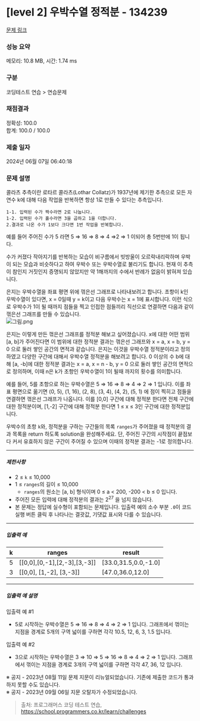# [level 2] 우박수열 정적분 - 134239 

[문제 링크](https://school.programmers.co.kr/learn/courses/30/lessons/134239) 

### 성능 요약

메모리: 10.8 MB, 시간: 1.74 ms

### 구분

코딩테스트 연습 > 연습문제

### 채점결과

정확성: 100.0<br/>합계: 100.0 / 100.0

### 제출 일자

2024년 06월 07일 06:40:18

### 문제 설명

<p>콜라츠 추측이란 로타르 콜라츠(Lothar Collatz)가 1937년에 제기한 추측으로 모든 자연수 k에 대해 다음 작업을 반복하면 항상 1로 만들 수 있다는 추측입니다.</p>
<div class="highlight"><pre class="codehilite"><code>1-1. 입력된 수가 짝수라면 2로 나눕니다.
1-2. 입력된 수가 홀수라면 3을 곱하고 1을 더합니다.
2.결과로 나온 수가 1보다 크다면 1번 작업을 반복합니다.
</code></pre></div>
<p>예를 들어 주어진 수가 5 라면 5 ⇒ 16 ⇒ 8 ⇒ 4 ⇒2 ⇒ 1 이되어 총 5번만에 1이 됩니다.</p>

<p>수가 커졌다 작아지기를 반복하는 모습이 비구름에서 빗방울이 오르락내리락하며 우박이 되는 모습과 비슷하다고 하여 우박수 또는 우박수열로 불리기도 합니다. 현재 이 추측이 참인지 거짓인지 증명되지 않았지만 약 1해까지의 수에서 반례가 없음이 밝혀져 있습니다.</p>

<p>은지는 우박수열을 좌표 평면 위에 꺾은선 그래프로 나타내보려고 합니다. 초항이 k인 우박수열이 있다면, x = 0일때 y = k이고 다음 우박수는 x = 1에 표시합니다. 이런 식으로 우박수가 1이 될 때까지 점들을 찍고 인접한 점들끼리 직선으로 연결하면 다음과 같이 꺾은선 그래프를 만들 수 있습니다.<br>
<img src="https://grepp-programmers.s3.ap-northeast-2.amazonaws.com/files/production/2d71eb1d-3d66-4046-93ce-2e8b7586bb96/%EA%B7%B8%EB%A6%BC.png" title="" alt="그림.png"></p>

<p>은지는 이렇게 만든 꺾은선 그래프를 정적분 해보고 싶어졌습니다. x에 대한 어떤 범위 [a, b]가 주어진다면 이 범위에 대한 정적분 결과는 꺾은선 그래프와 x = a, x = b, y = 0 으로 둘러 쌓인 공간의 면적과 같습니다. 은지는 이것을 우박수열 정적분이라고 정의하였고 다양한 구간에 대해서 우박수열 정적분을 해보려고 합니다. 0 이상의 수 b에 대해 [a, -b]에 대한 정적분 결과는 x = a, x = n - b, y = 0 으로 둘러 쌓인 공간의 면적으로 정의하며, 이때 n은 k가 초항인 우박수열이 1이 될때 까지의 횟수를 의미합니다.</p>

<p>예를 들어, 5를 초항으로 하는 우박수열은 5 ⇒ 16 ⇒ 8 ⇒ 4 ⇒ 2 ⇒ 1 입니다. 이를 좌표 평면으로 옮기면 (0, 5), (1, 16), (2, 8), (3, 4), (4, 2), (5, 1) 에 점이 찍히고 점들을 연결하면 꺾은선 그래프가 나옵니다. 이를 [0,0] 구간에 대해 정적분 한다면 전체 구간에 대한 정적분이며, [1,-2] 구간에 대해 정적분 한다면 1 ≤ x ≤ 3인 구간에 대한 정적분입니다.</p>

<p>우박수의 초항 <code>k</code>와, 정적분을 구하는 구간들의 목록 <code>ranges</code>가 주어졌을 때 정적분의 결과 목록을 return 하도록 solution을 완성해주세요. 단, 주어진 구간의 시작점이 끝점보다 커서 유효하지 않은 구간이 주어질 수 있으며 이때의 정적분 결과는 -1로 정의합니다.</p>

<hr>

<h5>제한사항</h5>

<ul>
<li>2 ≤ <code>k</code> ≤ 10,000</li>
<li>1 ≤ <code>ranges</code>의 길이 ≤ 10,000

<ul>
<li><code>ranges</code>의 원소는 [a, b] 형식이며 0 ≤ a &lt; 200, -200 &lt; b ≤ 0 입니다.</li>
</ul></li>
<li>주어진 모든 입력에 대해 정적분의 결과는 2<sup>27</sup> 을 넘지 않습니다.</li>
<li>본 문제는 정답에 실수형이 포함되는 문제입니다. 입출력 예의 소수 부분 <code>.0</code>이 코드 실행 버튼 클릭 후 나타나는 결괏값, 기댓값 표시와 다를 수 있습니다.</li>
</ul>

<hr>

<h5>입출력 예</h5>
<table class="table">
        <thead><tr>
<th>k</th>
<th>ranges</th>
<th>result</th>
</tr>
</thead>
        <tbody><tr>
<td>5</td>
<td>[[0,0],[0,-1],[2,-3],[3,-3]]</td>
<td>[33.0,31.5,0.0,-1.0]</td>
</tr>
<tr>
<td>3</td>
<td>[[0,0], [1,-2], [3,-3]]</td>
<td>[47.0,36.0,12.0]</td>
</tr>
</tbody>
      </table>
<hr>

<h5>입출력 예 설명</h5>

<p>입출력 예 #1</p>

<ul>
<li>5로 시작하는 우박수열은 5 ⇒ 16 ⇒ 8 ⇒ 4 ⇒ 2 ⇒ 1 입니다. 그래프에서 꺾이는 지점을 경계로 5개의 구역 넓이를 구하면 각각 10.5, 12, 6, 3, 1.5 입니다.</li>
</ul>

<p>입출력 예 #2</p>

<ul>
<li>3으로 시작하는 우박수열은 3 ⇒ 10 ⇒ 5 ⇒ 16 ⇒ 8 ⇒ 4 ⇒ 2 ⇒ 1 입니다. 그래프에서 꺾이는 지점을 경계로 3개의 구역 넓이를 구하면 각각 47, 36, 12 입니다.</li>
</ul>

<p>※ 공지 - 2023년 08월 11일 문제 지문이 리뉴얼되었습니다. 기존에 제출한 코드가 통과하지 못할 수도 있습니다.<br>
※ 공지 - 2023년 09월 06일 지문 오탈자가 수정되었습니다.</p>


> 출처: 프로그래머스 코딩 테스트 연습, https://school.programmers.co.kr/learn/challenges